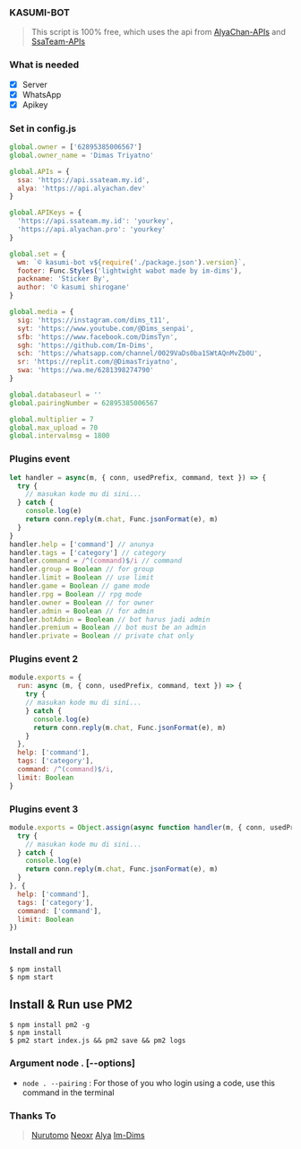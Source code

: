 ### KASUMI-BOT
> This script is 100% free, which uses the api from [AlyaChan-APIs](https://api.alyachan.pro) and [SsaTeam-APIs](https://api.ssateam.my.id)

### What is needed
- [x] Server
- [x] WhatsApp
- [x] Apikey

### Set in config.js
```Javascript
global.owner = ['62895385006567']
global.owner_name = 'Dimas Triyatno'

global.APIs = {
  ssa: 'https://api.ssateam.my.id',
  alya: 'https://api.alyachan.dev'
}

global.APIKeys = {
  'https://api.ssateam.my.id': 'yourkey',
  'https://api.alyachan.pro': 'yourkey'
}

global.set = {
  wm: `© kasumi-bot v${require('./package.json').version}`,
  footer: Func.Styles('lightwight wabot made by im-dims'),
  packname: 'Sticker By',
  author: '© kasumi shirogane'
}

global.media = {
  sig: 'https://instagram.com/dims_t11',
  syt: 'https://www.youtube.com/@Dims_senpai',
  sfb: 'https://www.facebook.com/DimsTyn',
  sgh: 'https://github.com/Im-Dims',
  sch: 'https://whatsapp.com/channel/0029VaDs0ba1SWtAQnMvZb0U',
  sr: 'https://replit.com/@DimasTriyatno',
  swa: 'https://wa.me/6281398274790'
}

global.databaseurl = ''
global.pairingNumber = 62895385006567

global.multiplier = 7 
global.max_upload = 70
global.intervalmsg = 1800
```

### Plugins event 
```Javascript
let handler = async(m, { conn, usedPrefix, command, text }) => {
  try {
    // masukan kode mu di sini...
  } catch {
    console.log(e)
    return conn.reply(m.chat, Func.jsonFormat(e), m)
  }
}
handler.help = ['command'] // anunya
handler.tags = ['category'] // category
handler.command = /^(command)$/i // command
handler.group = Boolean // for group
handler.limit = Boolean // use limit
handler.game = Boolean // game mode
handler.rpg = Boolean // rpg mode
handler.owner = Boolean // for owner
handler.admin = Boolean // for admin
handler.botAdmin = Boolean // bot harus jadi admin
handler.premium = Boolean // bot must be an admin
handler.private = Boolean // private chat only
```

### Plugins event 2
```Javascript
module.exports = {
  run: async (m, { conn, usedPrefix, command, text }) => {
    try {
    // masukan kode mu di sini...
    } catch {
      console.log(e)
      return conn.reply(m.chat, Func.jsonFormat(e), m)
    }
  },
  help: ['command'],
  tags: ['category'],
  command: /^(command)$/i,
  limit: Boolean
}
```

### Plugins event 3
```Javascript
module.exports = Object.assign(async function handler(m, { conn, usedPrefix, command, text }) {
  try {
    // masukan kode mu di sini...
  } catch {
    console.log(e)
    return conn.reply(m.chat, Func.jsonFormat(e), m)
  }
}, {
  help: ['command'],
  tags: ['category'],
  command: ['command'],
  limit: Boolean
})
```

### Install and run
```
$ npm install
$ npm start
```

## Install & Run use PM2

```
$ npm install pm2 -g
$ npm install
$ pm2 start index.js && pm2 save && pm2 logs
```

### Argument node . [--options]

+ ```node . --pairing``` : For those of you who login using a code, use this command in the terminal

### Thanks To
> [Nurutomo](https://github.com/Nurutomo)
> [Neoxr](https://github.com/neoxr)
> [Alya](https://github.com/alya-tok)
> [Im-Dims](https://github.com/Im-Dims)

